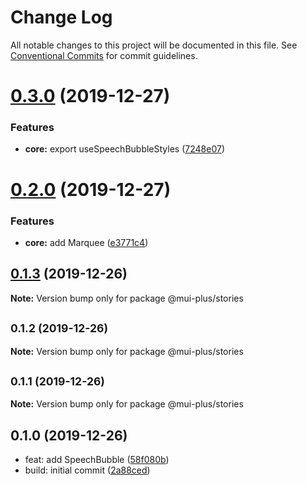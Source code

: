 # Change Log

All notable changes to this project will be documented in this file.
See [Conventional Commits](https://conventionalcommits.org) for commit guidelines.

# [0.3.0](http://github_ratson:ratson/mui-plus/compare/@mui-plus/stories@0.2.0...@mui-plus/stories@0.3.0) (2019-12-27)


### Features

* **core:** export useSpeechBubbleStyles ([7248e07](http://github_ratson:ratson/mui-plus/commits/7248e07f55e006944aea1bdbec8497dddcdfaee2))





# [0.2.0](http://github_ratson:ratson/mui-plus/compare/@mui-plus/stories@0.1.3...@mui-plus/stories@0.2.0) (2019-12-27)


### Features

* **core:** add Marquee ([e3771c4](http://github_ratson:ratson/mui-plus/commits/e3771c4409b01f3f62f0be441a82efe5ecc7e77e))





## [0.1.3](http://github_ratson:ratson/mui-plus/compare/@mui-plus/stories@0.1.2...@mui-plus/stories@0.1.3) (2019-12-26)

**Note:** Version bump only for package @mui-plus/stories





## <small>0.1.2 (2019-12-26)</small>

**Note:** Version bump only for package @mui-plus/stories





## <small>0.1.1 (2019-12-26)</small>

**Note:** Version bump only for package @mui-plus/stories





## 0.1.0 (2019-12-26)

* feat: add SpeechBubble ([58f080b](http://github_ratson:ratson/mui-plus/commits/58f080b))
* build: initial commit ([2a88ced](http://github_ratson:ratson/mui-plus/commits/2a88ced))
